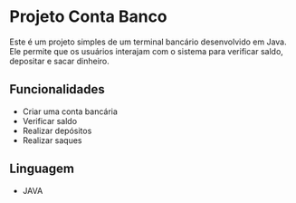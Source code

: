 # Projeto Conta Banco

Este é um projeto simples de um terminal bancário desenvolvido em Java. Ele permite que os usuários interajam com o sistema para verificar saldo, depositar e sacar dinheiro.

## Funcionalidades

- Criar uma conta bancária
- Verificar saldo
- Realizar depósitos
- Realizar saques

## Linguagem

- JAVA 


